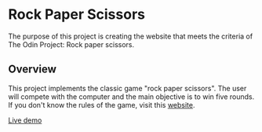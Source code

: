 # Rock Paper Scissors

The purpose of this project is creating the website that meets the criteria of The Odin Project: Rock paper scissors.

## Overview

This project implements the classic game "rock paper scissors". The user will compete with the computer and the main objective is to win five rounds. If you don't know the rules of the game, visit this [website](https://www.wikihow.com/Play-Rock,-Paper,-Scissors).


[Live demo](https://peejong.github.io/rock-paper-scissors/)
